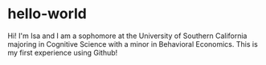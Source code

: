 # hello-world

Hi! I'm Isa and I am a sophomore at the University of Southern California majoring in Cognitive Science with a minor in Behavioral Economics.
This is my first experience using Github!
